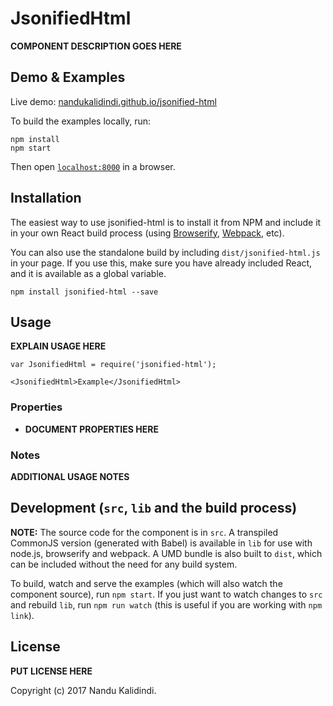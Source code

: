# JsonifiedHtml

__COMPONENT DESCRIPTION GOES HERE__


## Demo & Examples

Live demo: [nandukalidindi.github.io/jsonified-html](http://nandukalidindi.github.io/jsonified-html/)

To build the examples locally, run:

```
npm install
npm start
```

Then open [`localhost:8000`](http://localhost:8000) in a browser.


## Installation

The easiest way to use jsonified-html is to install it from NPM and include it in your own React build process (using [Browserify](http://browserify.org), [Webpack](http://webpack.github.io/), etc).

You can also use the standalone build by including `dist/jsonified-html.js` in your page. If you use this, make sure you have already included React, and it is available as a global variable.

```
npm install jsonified-html --save
```


## Usage

__EXPLAIN USAGE HERE__

```
var JsonifiedHtml = require('jsonified-html');

<JsonifiedHtml>Example</JsonifiedHtml>
```

### Properties

* __DOCUMENT PROPERTIES HERE__

### Notes

__ADDITIONAL USAGE NOTES__


## Development (`src`, `lib` and the build process)

**NOTE:** The source code for the component is in `src`. A transpiled CommonJS version (generated with Babel) is available in `lib` for use with node.js, browserify and webpack. A UMD bundle is also built to `dist`, which can be included without the need for any build system.

To build, watch and serve the examples (which will also watch the component source), run `npm start`. If you just want to watch changes to `src` and rebuild `lib`, run `npm run watch` (this is useful if you are working with `npm link`).

## License

__PUT LICENSE HERE__

Copyright (c) 2017 Nandu Kalidindi.

